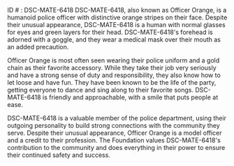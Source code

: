 ID # : DSC-MATE-6418
DSC-MATE-6418, also known as Officer Orange, is a humanoid police officer with distinctive orange stripes on their face. Despite their unusual appearance, DSC-MATE-6418 is a human with normal glasses for eyes and green layers for their head. DSC-MATE-6418's forehead is adorned with a goggle, and they wear a medical mask over their mouth as an added precaution.

Officer Orange is most often seen wearing their police uniform and a gold chain as their favorite accessory. While they take their job very seriously and have a strong sense of duty and responsibility, they also know how to let loose and have fun. They have been known to be the life of the party, getting everyone to dance and sing along to their favorite songs. DSC-MATE-6418 is friendly and approachable, with a smile that puts people at ease.

DSC-MATE-6418 is a valuable member of the police department, using their outgoing personality to build strong connections with the community they serve. Despite their unusual appearance, Officer Orange is a model officer and a credit to their profession. The Foundation values DSC-MATE-6418's contribution to the community and does everything in their power to ensure their continued safety and success.